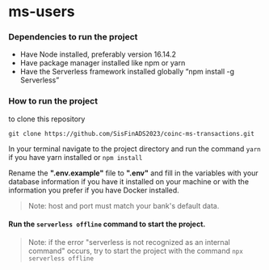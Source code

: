 # ms-users

### Dependencies to run the project
- Have Node installed, preferably version 16.14.2
- Have package manager installed like npm or yarn
- Have the Serverless framework installed globally “npm install -g Serverless”

### How to run the project
to clone this repository
```
git clone https://github.com/SisFinADS2023/coinc-ms-transactions.git
```

In your terminal navigate to the project directory and run the command `yarn` if you have yarn installed or `npm install`

Rename the **".env.example"** file to **".env"** and fill in the variables with your database information if you have it installed on your machine or with the information you prefer if you have Docker installed.
> Note: host and port must match your bank's default data.

#### Run the `serverless offline` command to start the project.
> Note: if the error "serverless is not recognized as an internal command" occurs, try to start the project with the command `npx serverless offline`
